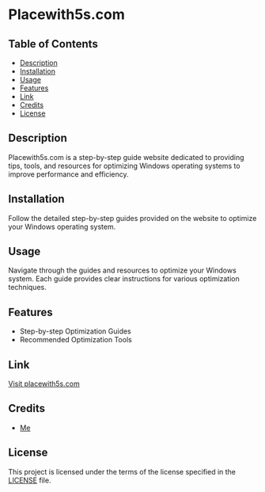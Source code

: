 # Placewith5s.com

## Table of Contents

- [Description](#description)
- [Installation](#installation)
- [Usage](#usage)
- [Features](#features)
- [Link](#link)
- [Credits](#credits)
- [License](#license)

## Description

Placewith5s.com is a step-by-step guide website dedicated to providing tips, tools, and resources for optimizing Windows operating systems to improve performance and efficiency.

## Installation

Follow the detailed step-by-step guides provided on the website to optimize your Windows operating system.

## Usage

Navigate through the guides and resources to optimize your Windows system. Each guide provides clear instructions for various optimization techniques.

## Features

- Step-by-step Optimization Guides
- Recommended Optimization Tools

## Link

[Visit placewith5s.com](https://www.placewith5s.com)

## Credits

- [Me](https://github.com/placewith5s)

## License

This project is licensed under the terms of the license specified in the [LICENSE](LICENSE) file.
